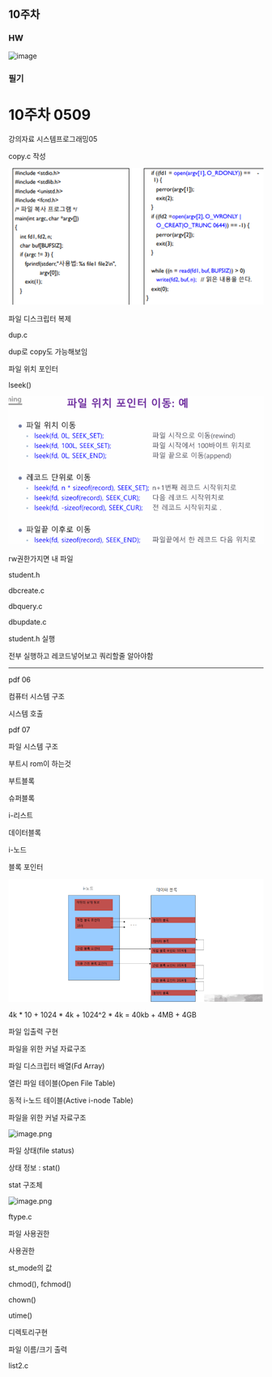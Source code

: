 ## 10주차

### HW

![image](https://github.com/user-attachments/assets/dd1be104-e3fc-4a6d-843c-59a8ae0d59b9)



### 필기



# 10주차 0509

강의자료 시스템프로그래밍05

copy.c 작성

![image.png](image/image.png)

파일 디스크립터 복제

dup.c

dup로 copy도 가능해보임

파일 위치 포인터

lseek()

![image.png](image/image%201.png)

rw권한가지면 내 파일

student.h

dbcreate.c

dbquery.c

dbupdate.c

student.h 실행

전부 실행하고 레코드넣어보고 쿼리할줄 알아야함

_____

pdf 06

컴퓨터 시스템 구조

시스템 호출

pdf 07

파일 시스템 구조

부트시 rom이 하는것

부트블록

슈퍼블록

i-리스트 

데이터블록

i-노드

블록 포인터

![image.png](image/image%202.png)

4k * 10 + 1024 * 4k + 1024^2 * 4k = 40kb + 4MB + 4GB

파일 입출력 구현

파일을 위한 커널 자료구조

파일 디스크립터 배열(Fd Array)

열린 파일 테이블(Open File Table)

동적 i-노드 테이블(Active i-node Table)

파일을 위한 커널 자료구조

![image.png](image/image/image%203.png)

파일 상태(file status)

상태 정보 : stat()

stat 구조체

![image.png](image/image/image%204.png)

ftype.c

파일 사용권한

사용권한

st_mode의 값

chmod(), fchmod()

chown()

utime()

디렉토리구현

파일 이름/크기 출력

list2.c
